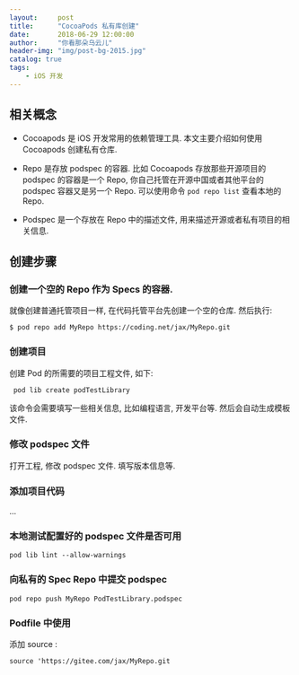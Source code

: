 ```yaml
---
layout:     post
title:      "CocoaPods 私有库创建"
date:       2018-06-29 12:00:00
author:     "你看那朵乌云儿"
header-img: "img/post-bg-2015.jpg"
catalog: true
tags:
    - iOS 开发
---
```


## 相关概念

- Cocoapods 是 iOS 开发常用的依赖管理工具. 本文主要介绍如何使用 Cocoapods 创建私有仓库.

- Repo 是存放 podspec 的容器. 比如 Cocoapods 存放那些开源项目的 podspec 的容器是一个 Repo, 你自己托管在开源中国或者其他平台的 podspec 容器又是另一个 Repo. 可以使用命令 `pod repo list` 查看本地的 Repo. 

- Podspec 是一个存放在 Repo 中的描述文件, 用来描述开源或者私有项目的相关信息.
	
## 创建步骤

### 创建一个空的 Repo 作为 Specs 的容器.
 
就像创建普通托管项目一样, 在代码托管平台先创建一个空的仓库. 然后执行:

	$ pod repo add MyRepo https://coding.net/jax/MyRepo.git
	
### 创建项目

创建 Pod 的所需要的项目工程文件, 如下:

	 pod lib create podTestLibrary
	 
该命令会需要填写一些相关信息, 比如编程语言, 开发平台等. 然后会自动生成模板文件.
	 
### 修改 podspec 文件

打开工程, 修改 podspec 文件. 填写版本信息等.

### 添加项目代码

...

### 本地测试配置好的 podspec 文件是否可用

	pod lib lint --allow-warnings
	
### 向私有的 Spec Repo 中提交 podspec

	pod repo push MyRepo PodTestLibrary.podspec
	
### Podfile 中使用

添加 source :

	source 'https://gitee.com/jax/MyRepo.git
